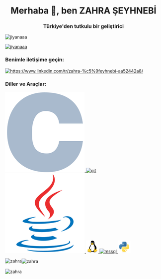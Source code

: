 <h1 align="center">Merhaba 👋, ben ZAHRA ŞEYHNEBİ</h1>
<h3 align="center">Türkiye'den tutkulu bir geliştirici</h3>

<p align="left"> <img src="https://komarev.com/ghpvc/?username=jiyanaaa&label=Profile%20views&color=0e75b6&style=flat" alt="jiyanaaa" /> </p>

<p align="left"> <a href="https://github.com/ryo-ma/github-profile-trophy"><img src="https://github-profile-trophy.vercel.app/?username=jiyanaaa" alt="jiyanaaa" /></a> </p>

<h3 align="left">Benimle iletişime geçin:</h3>
<p align="left">
<a href="https://linkedin.com/tr/https://www.linkedin.com/tr/zahra-%c5%9feyhnebi-aa52442a8/" target="blank"><img align="center" src="https://raw.githubusercontent.com/rahuldkjain/github-profile-readme-generator/master/src/images/icons/Social/linked-in-alt.svg" alt="https://www.linkedin.com/tr/zahra-%c5%9feyhnebi-aa52442a8/" height="30" width="40" /></a>
</p>

<h3 align="left">Diller ve Araçlar:</h3>
<p align="left"> <a href="https://www.cprogramming.com/" target="_blank" rel="noreferrer"> <img src="https://raw.githubusercontent.com/devicons/devicon/master/icons/c/c-original.svg" alt="c" genişlik="40" yükseklik="40"/> </a> <a href="https://git-scm.com/" target="_blank" rel="noreferrer"> <img src="https://www.vectorlogo.zone/logos/git-scm/git-scm-icon.svg" alt="git" genişlik="40" yükseklik="40"/> </a> <a href="https://www.java.com" target="_blank" rel="noreferrer"> <img src="https://raw.githubusercontent.com/devicons/devicon/master/icons/java/java-original.svg" alt="java" genişlik="40" yükseklik="40"/> </a> <a href="https://www.linux.org/" target="_blank" rel="noreferrer"> <img src="https://raw.githubusercontent.com/devicons/devicon/master/icons/linux/linux-original.svg" alt="linux" width="40" height="40"/> </a> <a href="https://www.microsoft.com/tr-tr/sql-server" target="_blank" rel="noreferrer"> <img src="https://www.svgrepo.com/show/303229/microsoft-sql-server-logo.svg" alt="mssql" width="40" height="40"/> </a> <a href="https://www.python.org" target="_blank" rel="noreferrer"> <img src="https://raw.githubusercontent.com/devicons/devicon/master/icons/python/python-original.svg" alt="python" width="40" height="40"/> </a> </p>

<p><img align="left" src="https://github-readme-stats.vercel.app/api/top-langs?username=jiyanaaa&show_icons=true&locale=tr&layout=compact" alt="zahra" /></p>

<p> <img align="center" src="https://github-readme-stats.vercel.app/api?username=jiyanaaa&show_icons=true&locale=tr" alt="zahra" /></p>

<p><img align="center" src="https://github-readme-streak-stats.herokuapp.com/?user=jiyanaaa&" alt="zahra" /></p>
